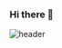 ### Hi there 👋

![header](https://capsule-render.vercel.app/api?type=waving&color=0:51cf66,100:b2f2bb&height=200&text=Hi+I'm+yang&fontSize=50&animation=blink&fontColor=ffffff&fontAlignY=30)
